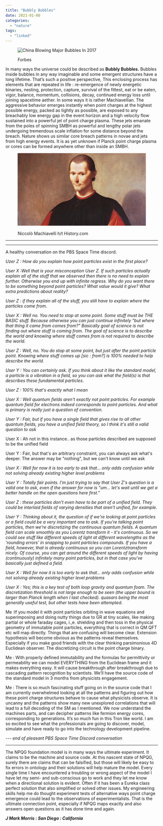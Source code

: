 ```yaml
---
title: "Bubbly Bubbles"
date: 2021-01-08
categories: 
  - "nature"
tags: 
  - "linked"
---
```


<figure>

![China Blowing Major Bubbles In 2017](images/https%3A%2F%2Fspecials-images.forbesimg.com%2Fimageserve%2F535837120%2F0x0.jpg%3Ffit%3Dscale)

<figcaption>

Forbes

</figcaption>

</figure>

In many ways the universe could be described as **Bubbly Bubbles.** Bubbles inside bubbles in any way imaginable and some emergent structures have a long lifetime. That’s such a positive perspective, This enclosing process has elements that are repeated in life : re-emergence of newly energetic binaries, nesting, protection, capture, survival of the fittest, eat or be eaten, vigor, balance, momentum, collisions, decay, continued energy loss until joining spacetime aether. In some ways it is rather Machiavellian. The aggressive behavior emerges instantly when point charges at the highest possible energy, packed as tightly as possible, are exposed to any breachably low energy gap in the event horizon and a high velocity flow sustained into a powerful jet of point charge plasma. These jets emanate from the poles of spinning SMBH as powerful and lengthy polar jets undergoing tremendous scale inflation for some distance beyond the breach. Nature shows us similar core breach patterns in novae and jets from high energy events. It is as yet unknown if Planck point charge plasma or cores can be formed anywhere other than inside an SMBH.

<figure>

![Machiavelli - The Prince, Quotes & The Art of War - HISTORY](images/tdih-may03-HD.jpg?w=1440)

<figcaption>

Niccolò Machiavelli h/t History.com

</figcaption>

</figure>

* * *

* * *

A healthy conversation on the PBS Space Time discord.

_Uzer Z : How do you explain how point particles exist in the first place?_

_User X :Well that is your misconception User Z. If such particles actually explain all of the stuff that we observed then there is no need to explain further. Otherwise you end up with infinite regress. Why do you want there to be something beyond point particles? What value would it give? What extra predictions about reality?_

_User Z : if they explain all of the stuff, you still have to explain where the particles come from_.

_User X : Well no. You need to stop at some point. Some stuff must be THE BASIC stuff. Because otherwise you can just continue infinitely "but where that thing it came from comes from?" Basically goal of science is not finding out where stuff is coming from. The goal of science is to describe the world and knowing where stuff comes from is not required to describe the world._

_User Z : Well, no. You do stop at some point, but just after the point particle point. Knowing where stuff comes up \[sic : from?\] is 100% needed to help describe the world._

_User Y : You can certainly ask. If you think about it like the standard model, a particle is a vibration in a field, so you can ask what the field(s) is that describes these fundamental particles_.

_User Z : 100% that's exactly what I mean_

_User X : Well quantum fields aren't exactly not point particles. For example quantum field for electrons indeed corresponds to point particles. And what is primary is really just a question of convention._

_User Y : Fair, but if you have a single field that gives rise to all other quantum fields, you have a unified field theory, so I think it's still a valid question to ask_

User X : Ah not in this instance.. as those particles described are supposed to be the unified field

User Y : Fair, but that's an arbitrary constraint, you can always ask what's deeper. The answer may be "nothing", but we can't know until we ask

_User X : Well for now it is too early to ask that... only adds confusion while not solving already existing higher level problems_

_User Y : Totally fair points. I'm just trying to say that User Z's question is a valid one to ask, even if the answer for now is "um... let's wait until we get a better handle on the open questions here first."_

_User Z : these particles don't even have to be part of a unified field. They could be interlaid fields of varying densities that aren't unified, for example._

_User Y : Thinking about it, the question of if we're looking at point particles or a field could be a very important one to ask. If you're talking point particles, then we're discretizing the continuous quantum fields. A quantum field can scale smoothly as you Lorentz transform it - it's continuous. So we could see stuff like different speeds of light at different wavelengths as the 'rounding errors' in snapping to point particles compounds. If you have a field, however, that is already continuous so you can  Lorentztransform nicely. Of course, you can get around the different speeds of light by having (continuously) infinitely many point particles, but in that case you've basically just defined a field._

_User X : Well for now it is too early to ask that… only adds confusion while not solving already existing higher level problems_

_User X : Yes; this is a key test of both loop gravity and quantum foam. The discretization threshold is not large enough to be seen (the upper bound is larger than Planck length when I last checked). quasars being the most generally useful test, but other tests have been attempted._

Me :If you model it with point particles orbiting in wave equations and superimposing and doing nutty things due to GR at tiny scales, like making partial or whole faraday cages, i.,e. shielding and then toss in the physical geometry of immutable point particles, everything that is correct in QM QFT etc will map directly. Things that are confusing will become clear. Extension hypothesis will become obvious as the patterns reveal themselves. Especially if you make good friends with the clear thinking parsimonious 4D Euclidean observer. The discretizing circuit is the point charge binary.

Me : With properly defined immutability and the formulas for permittivity or permeability we can model EVERYTHING from the Euclidean frame and it makes everything easy. It will cause breakthrough after breakthrough due to cascading pattern recognition by scientists. We’ll have the source code of the standard model in 3 months from physicists engagement.

Me : There is so much fascinating stuff going on in the source code that I am currently overwhelmed looking at all the patterns and figuring out how these point charge structures behave to cause what physicists observe. It is uncanny and the patterns show many new unexplored correlations that will lead to a full decoding of the SM as I mentioned. We now understand the machines parts, and can decipher patterns like fermion energy cores, corresponding to generations. It’s so much fun in this Tron like world. I am so excited to see what the professionals are going to discover, model, simulate and have ready to go into the technology development pipeline.

_\--- end of pleasant PBS Space Time Discord conversation_

* * *

The NPQG foundation model is in many ways the ultimate experiment. It claims to be the machine and source code. At this nascent state of NPQG, surely there are claims that can be falsified, but those will likely be easy to fix errors in ontology and their solutions will help mature the model. Every single time I have encountered a troubling or wrong aspect of the model I have let my semi- and sub-conscious go to work and they let me know when a directional solution is evident. Often if it has been a Eureka class perfect solution that also simplified or solved other issues. My engineering skills help me do thought experiment tests of alternative ways point charge emergence could lead to the observations of experimentalists. That is the ultimate connection point, especially if NPQG maps exactly and also answers open questions as it has done time and again.

**_J Mark Morris : San Diego : California_**
